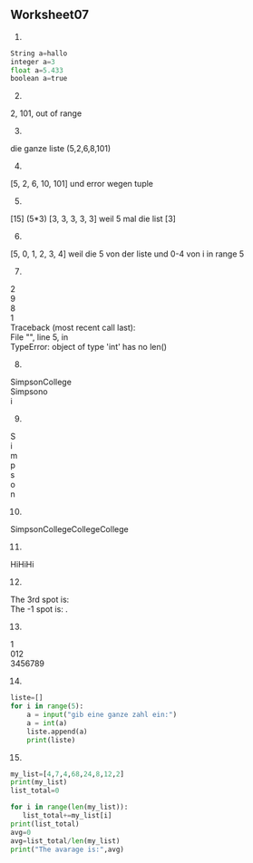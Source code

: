 ## Worksheet07

1.
```python
String a=hallo
integer a=3
float a=5.433
boolean a=true
```
2. 
2, 101, out of range

3. 
die ganze liste (5,2,6,8,101)

4. 
[5, 2, 6, 10, 101] und error wegen tuple

5. 
[15] (5*3)
[3, 3, 3, 3, 3] weil 5 mal die list [3]

6. 
[5, 0, 1, 2, 3, 4]  weil die 5 von der liste und 0-4 von i in range 5

7. 
2<br>
9<br>
8<br>
1<br>
Traceback (most recent call last):<br>
  File "<string>", line 5, in <module><br>
TypeError: object of type 'int' has no len()<br>

8. 
SimpsonCollege<br>
Simpsono <br>
i

9. 
S<br>
i<br>
m<br>
p<br>
s<br>
o<br>
n<br>

10. 
SimpsonCollegeCollegeCollege

11. 
HiHiHi

12. 
The 3rd spot is:  <br>
The -1 spot is: . <br>

13. 
1<br>
012<br>
3456789<br>

14. 
```python
liste=[]
for i in range(5):
    a = input("gib eine ganze zahl ein:")
    a = int(a)
    liste.append(a)
    print(liste)
  ```

15. 
 ```python
my_list=[4,7,4,68,24,8,12,2]
print(my_list)
list_total=0

for i in range(len(my_list)):
    list_total+=my_list[i]
print(list_total)
avg=0
avg=list_total/len(my_list)
print("The avarage is:",avg)




